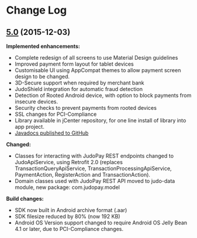 # Change Log

## [5.0](https://github.com/judopay/Judo-Android/tree/5.0) (2015-12-03)

**Implemented enhancements:**
- Complete redesign of all screens to use Material Design guidelines
- Improved payment form layout for tablet devices
- Customisable UI using AppCompat themes to allow payment screen design to be changed.
- 3D-Secure support when required by merchant bank
- JudoShield integration for automatic fraud detection
- Detection of Rooted Android device, with option to block payments from insecure devices.
- Security checks to prevent payments from rooted devices
- SSL changes for PCI-Compliance
- Library available in jCenter repository, for one line install of library into app project.
- [Javadocs published to GitHub](http://judopay.github.io/Judo-Android/)

**Changed:**
- Classes for interacting with JudoPay REST endpoints changed to JudoApiService, using Retrofit 2.0 (replaces TransactionQueryApiService, TransactionProcessingApiService, PaymentAction, RegisterAction and TransactionAction).
- Domain classes used with JudoPay REST API moved to judo-data module, new package: com.judopay.model

**Build changes:**
- SDK now built in Android archive format (.aar)
- SDK filesize reduced by 80% (now 192 KB)
- Android OS Version support changed to require Android OS Jelly Bean 4.1 or later, due to PCI-Compliance changes.
